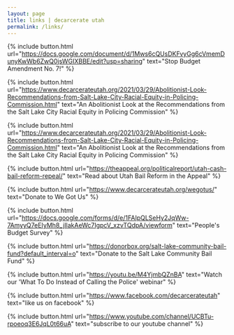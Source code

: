 ```yaml
---
layout: page
title: links | decarcerate utah
permalink: /links/
---
```

<div class="links">

{% include button.html
  url="https://docs.google.com/document/d/1Mws6cQUsDKFvyGg6cVmemDunyKwWb6ZwQ0jsWGIXBBE/edit?usp=sharing"
  text="Stop Budget Amendment No. 7!"
%}

{% include button.html
  url="https://www.decarcerateutah.org/2021/03/29/Abolitionist-Look-Recommendations-from-Salt-Lake-City-Racial-Equity-in-Policing-Commission.html"
  text="An Abolitionist Look at the Recommendations from the Salt Lake City Racial Equity in Policing Commission"
%}

{% include button.html
  url="https://www.decarcerateutah.org/2021/03/29/Abolitionist-Look-Recommendations-from-Salt-Lake-City-Racial-Equity-in-Policing-Commission.html"
  text="An Abolitionist Look at the Recommendations from the Salt Lake City Racial Equity in Policing Commission"
%}

{% include button.html
  url="https://theappeal.org/politicalreport/utah-cash-bail-reform-repeal/"
  text="Read about Utah Bail Reform in the Appeal"
%}

{% include button.html
  url="https://www.decarcerateutah.org/wegotus/"
  text="Donate to We Got Us"
%}

{% include button.html
  url="https://docs.google.com/forms/d/e/1FAIpQLSeHy2JqWw-7AmyyQ7eEIyMh8_jIlakAeWc7IgpcV_xzvTQdpA/viewform"
  text="People's Budget Survey"
%}

{% include button.html
  url="https://donorbox.org/salt-lake-community-bail-fund?default_interval=o"
  text="Donate to the Salt Lake Community Bail Fund"
%}

{% include button.html
  url="https://youtu.be/M4YjmbQZnBA"
  text="Watch our 'What To Do Instead of Calling the Police' webinar"
%}

{% include button.html
  url="https://www.facebook.com/decarcerateutah"
  text="like us on facebook"
%}

{% include button.html
  url="https://www.youtube.com/channel/UCBTu-rpoeoq3E6JqL0t66uA"
  text="subscribe to our youtube channel"
%}

</div>
